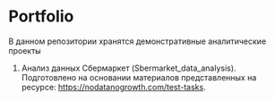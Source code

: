 # Portfolio
В данном репозитории хранятся демонстративные аналитические проекты

1) Анализ данных Сбермаркет (Sbermarket_data_analysis). Подготовлено на основании материалов представленных на ресурсе: https://nodatanogrowth.com/test-tasks.